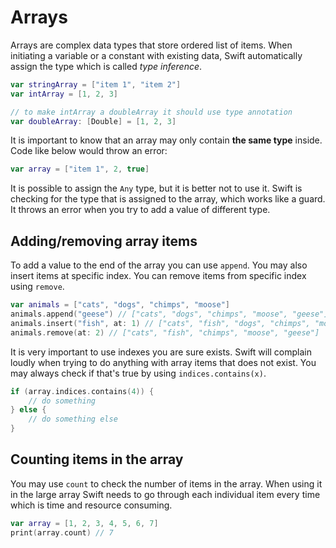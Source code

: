 # Arrays

Arrays are complex data types that store ordered list of items. When initiating a variable or a constant with existing data, Swift automatically assign the type which is called _type inference_.

```swift
var stringArray = ["item 1", "item 2"]
var intArray = [1, 2, 3]

// to make intArray a doubleArray it should use type annotation
var doubleArray: [Double] = [1, 2, 3]
```

It is important to know that an array may only contain **the same type** inside. Code like below would throw an error:

```swift
var array = ["item 1", 2, true]
```

It is possible to assign the `Any` type, but it is better not to use it. Swift is checking for the type that is assigned to the array, which works like a guard. It throws an error when you try to add a value of different type.

## Adding/removing array items

To add a value to the end of the array you can use `append`. You may also insert items at specific index. You can remove items from specific index using `remove`.

```swift
var animals = ["cats", "dogs", "chimps", "moose"]
animals.append("geese") // ["cats", "dogs", "chimps", "moose", "geese"]
animals.insert("fish", at: 1) // ["cats", "fish", "dogs", "chimps", "moose", "geese"]
animals.remove(at: 2) // ["cats", "fish", "chimps", "moose", "geese"]
```

It is very important to use indexes you are sure exists. Swift will complain loudly when trying to do anything with array items that does not exist. You may always check if that's true by using `indices.contains(x)`.

```swift
if (array.indices.contains(4)) {
    // do something
} else {
    // do something else
}
```

## Counting items in the array

You may use `count` to check the number of items in the array. When using it in the large array Swift needs to go through each individual item every time which is time and resource consuming.

```swift
var array = [1, 2, 3, 4, 5, 6, 7]
print(array.count) // 7
```
